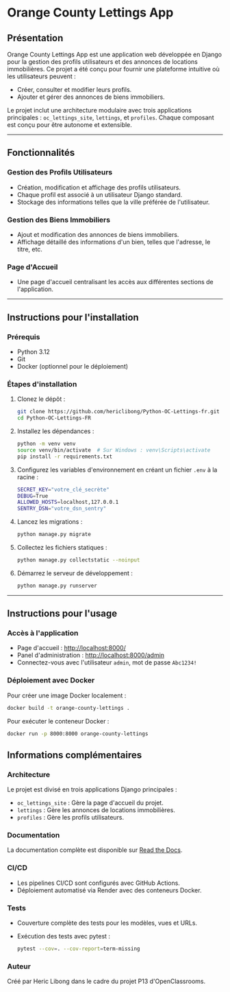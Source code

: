 # Orange County Lettings App

## Présentation

Orange County Lettings App est une application web développée en Django pour la gestion des profils utilisateurs et des annonces de locations immobilières. Ce projet a été conçu pour fournir une plateforme intuitive où les utilisateurs peuvent :

- Créer, consulter et modifier leurs profils.
- Ajouter et gérer des annonces de biens immobiliers.

Le projet inclut une architecture modulaire avec trois applications principales : `oc_lettings_site`, `lettings`, et `profiles`. Chaque composant est conçu pour être autonome et extensible.

---

## Fonctionnalités

### Gestion des Profils Utilisateurs
- Création, modification et affichage des profils utilisateurs.
- Chaque profil est associé à un utilisateur Django standard.
- Stockage des informations telles que la ville préférée de l'utilisateur.

### Gestion des Biens Immobiliers
- Ajout et modification des annonces de biens immobiliers.
- Affichage détaillé des informations d'un bien, telles que l'adresse, le titre, etc.

### Page d'Accueil
- Une page d'accueil centralisant les accès aux différentes sections de l'application.

---

## Instructions pour l'installation

### Prérequis
- Python 3.12
- Git
- Docker (optionnel pour le déploiement)

### Étapes d'installation

1. Clonez le dépôt :
    ```bash
    git clone https://github.com/hericlibong/Python-OC-Lettings-fr.git
    cd Python-OC-Lettings-FR
    ```

2. Installez les dépendances :
    ```bash
    python -m venv venv
    source venv/bin/activate  # Sur Windows : venv\Scripts\activate
    pip install -r requirements.txt
    ```

3. Configurez les variables d'environnement en créant un fichier `.env` à la racine :
    ```bash
    SECRET_KEY="votre_clé_secrète"
    DEBUG=True
    ALLOWED_HOSTS=localhost,127.0.0.1
    SENTRY_DSN="votre_dsn_sentry"
    ```

4. Lancez les migrations :
    ```bash
    python manage.py migrate
    ```

5. Collectez les fichiers statiques :
    ```bash
    python manage.py collectstatic --noinput
    ```

6. Démarrez le serveur de développement :
    ```bash
    python manage.py runserver
    ```

---

## Instructions pour l'usage

### Accès à l'application
- Page d'accueil : [http://localhost:8000/](http://localhost:8000/)
- Panel d'administration : [http://localhost:8000/admin](http://localhost:8000/admin)
- Connectez-vous avec l'utilisateur `admin`, mot de passe `Abc1234!`

### Déploiement avec Docker

Pour créer une image Docker localement :
```bash
docker build -t orange-county-lettings .
```

Pour exécuter le conteneur Docker :

```bash
docker run -p 8000:8000 orange-county-lettings
```

## Informations complémentaires

### Architecture

Le projet est divisé en trois applications Django principales :

- `oc_lettings_site` : Gère la page d'accueil du projet.
- `lettings` : Gère les annonces de locations immobilières.
- `profiles` : Gère les profils utilisateurs.

### Documentation

La documentation complète est disponible sur [Read the Docs](https://orange-county-lettings-app.readthedocs.io/fr/latest/index.html).

### CI/CD

- Les pipelines CI/CD sont configurés avec GitHub Actions.
- Déploiement automatisé via Render avec des conteneurs Docker.

### Tests

- Couverture complète des tests pour les modèles, vues et URLs.
- Exécution des tests avec pytest :

  ```bash
  pytest --cov=. --cov-report=term-missing
  ```

### Auteur

Créé par Heric Libong dans le cadre du projet P13 d'OpenClassrooms.

